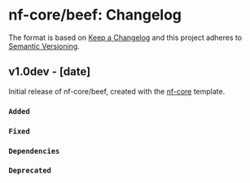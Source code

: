 # nf-core/beef: Changelog

The format is based on [Keep a Changelog](https://keepachangelog.com/en/1.0.0/)
and this project adheres to [Semantic Versioning](https://semver.org/spec/v2.0.0.html).

## v1.0dev - [date]

Initial release of nf-core/beef, created with the [nf-core](https://nf-co.re/) template.

### `Added`

### `Fixed`

### `Dependencies`

### `Deprecated`
